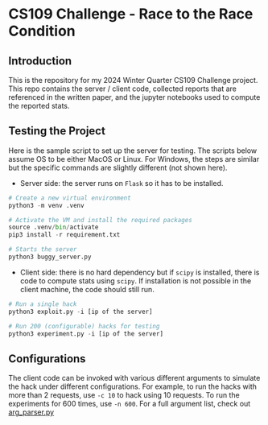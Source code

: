 # CS109 Challenge - Race to the Race Condition

## Introduction

This is the repository for my 2024 Winter Quarter CS109 Challenge project. This repo contains the server / client code, collected reports that are referenced in the written paper, and the jupyter notebooks used to compute the reported stats.

## Testing the Project

Here is the sample script to set up the server for testing. The scripts below assume OS to be either MacOS or Linux. For Windows, the steps are similar but the specific commands are slightly different (not shown here).

- Server side: the server runs on `Flask` so it has to be installed.

```python
# Create a new virtual environment
python3 -m venv .venv

# Activate the VM and install the required packages
source .venv/bin/activate
pip3 install -r requirement.txt

# Starts the server
python3 buggy_server.py
```

- Client side: there is no hard dependency but if `scipy` is installed, there is code to compute stats using `scipy`. If installation is not possible in the client machine, the code should still run.

```python
# Run a single hack
python3 exploit.py -i [ip of the server]

# Run 200 (configurable) hacks for testing
python3 experiment.py -i [ip of the server]
```

## Configurations

The client code can be invoked with various different arguments to simulate the hack under different configurations. For example, to run the hacks with more than 2 requests, use `-c 10` to hack using 10 requests. To run the experiments for 600 times, use `-n 600`. For a full argument list, check out [arg_parser.py](./arg_parser.py)
